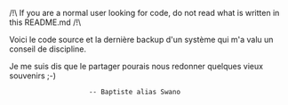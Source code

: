 /!\ If you are a normal user looking for code, do not read what is written in this README.md /!\


Voici le code source et la dernière backup d'un système qui m'a valu un conseil de discipline. 



Je me suis dis que le partager pourais nous redonner quelques vieux souvenirs ;-)


                        -- Baptiste alias Swano

